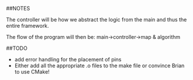 ##NOTES

The controller will be how we abstract the logic from the main and thus the entire framework.

The flow of the program will then be: main->controller->map & algorithm

##TODO

 - add error handling for the placement of pins
 - Either add all the appropriate .o files to the make file or convince Brian to use CMake!